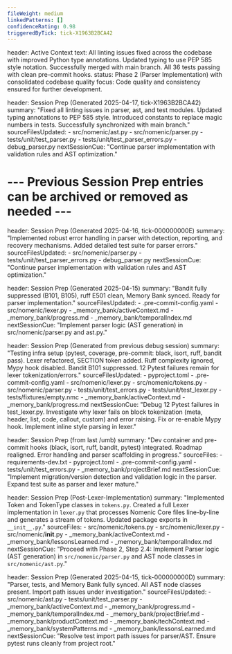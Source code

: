 ```yaml
---
fileWeight: medium
linkedPatterns: []
confidenceRating: 0.98
triggeredByTick: tick-X1963B2BCA42
---
```


header: Active Context
  text: All linting issues fixed across the codebase with improved Python type annotations. Updated typing to use PEP 585 style notation. Successfully merged with main branch. All 36 tests passing with clean pre-commit hooks.
  status: Phase 2 (Parser Implementation) with consolidated codebase quality
  focus: Code quality and consistency ensured for further development.

header: Session Prep (Generated 2025-04-17, tick-X1963B2BCA42)
  summary: "Fixed all linting issues in parser, ast, and test modules. Updated typing annotations to PEP 585 style. Introduced constants to replace magic numbers in tests. Successfully synchronized with main branch."
  sourceFilesUpdated:
    - src/nomenic/ast.py
    - src/nomenic/parser.py
    - tests/unit/test_parser.py
    - tests/unit/test_parser_errors.py
    - debug_parser.py
  nextSessionCue: "Continue parser implementation with validation rules and AST optimization."

# --- Previous Session Prep entries can be archived or removed as needed ---

header: Session Prep (Generated 2025-04-16, tick-000000000E)
  summary: "Implemented robust error handling in parser with detection, reporting, and recovery mechanisms. Added detailed test suite for parser errors."
  sourceFilesUpdated:
    - src/nomenic/parser.py
    - tests/unit/test_parser_errors.py
    - debug_parser.py
  nextSessionCue: "Continue parser implementation with validation rules and AST optimization."

header: Session Prep (Generated 2025-04-15)
  summary: "Bandit fully suppressed (B101, B105), ruff E501 clean, Memory Bank synced. Ready for parser implementation."
  sourceFilesUpdated:
    - .pre-commit-config.yaml
    - src/nomenic/lexer.py
    - _memory_bank/activeContext.md
    - _memory_bank/progress.md
    - _memory_bank/temporalIndex.md
  nextSessionCue: "Implement parser logic (AST generation) in src/nomenic/parser.py and ast.py."

header: Session Prep (Generated from previous debug session)
  summary: "Testing infra setup (pytest, coverage, pre-commit: black, isort, ruff, bandit pass). Lexer refactored, SECTION token added. Ruff complexity ignored, Mypy hook disabled. Bandit B101 suppressed. 12 Pytest failures remain for lexer tokenization/errors."
  sourceFilesUpdated:
    - pyproject.toml
    - .pre-commit-config.yaml
    - src/nomenic/lexer.py
    - src/nomenic/tokens.py
    - src/nomenic/parser.py
    - tests/unit/test_errors.py
    - tests/unit/test_lexer.py
    - tests/fixtures/empty.nmc
    - _memory_bank/activeContext.md
    - _memory_bank/progress.md
  nextSessionCue: "Debug 12 Pytest failures in test_lexer.py. Investigate why lexer fails on block tokenization (meta, header, list, code, callout, custom) and error raising. Fix or re-enable Mypy hook. Implement inline style parsing in lexer."

header: Session Prep (from last /umb)
  summary: "Dev container and pre-commit hooks (black, isort, ruff, bandit, pytest) integrated. Roadmap realigned. Error handling and parser scaffolding in progress."
  sourceFiles:
    - requirements-dev.txt
    - pyproject.toml
    - .pre-commit-config.yaml
    - tests/unit/test_errors.py
    - _memory_bank/projectBrief.md
  nextSessionCue: "Implement migration/version detection and validation logic in the parser. Expand test suite as parser and lexer mature."

header: Session Prep (Post-Lexer-Implementation)
  summary: "Implemented Token and TokenType classes in `tokens.py`. Created a full Lexer implementation in `lexer.py` that processes Nomenic Core files line-by-line and generates a stream of tokens. Updated package exports in `__init__.py`."
  sourceFiles:
    - src/nomenic/tokens.py
    - src/nomenic/lexer.py
    - src/nomenic/__init__.py
    - _memory_bank/activeContext.md
    - _memory_bank/lessonsLearned.md
    - _memory_bank/temporalIndex.md
  nextSessionCue: "Proceed with Phase 2, Step 2.4: Implement Parser logic (AST generation) in `src/nomenic/parser.py` and AST node classes in `src/nomenic/ast.py`."

header: Session Prep (Generated 2025-04-15, tick-000000000D)
  summary: "Parser, tests, and Memory Bank fully synced. All AST node classes present. Import path issues under investigation."
  sourceFilesUpdated:
    - src/nomenic/ast.py
    - tests/unit/test_parser.py
    - _memory_bank/activeContext.md
    - _memory_bank/progress.md
    - _memory_bank/temporalIndex.md
    - _memory_bank/projectBrief.md
    - _memory_bank/productContext.md
    - _memory_bank/techContext.md
    - _memory_bank/systemPatterns.md
    - _memory_bank/lessonsLearned.md
  nextSessionCue: "Resolve test import path issues for parser/AST. Ensure pytest runs cleanly from project root." 